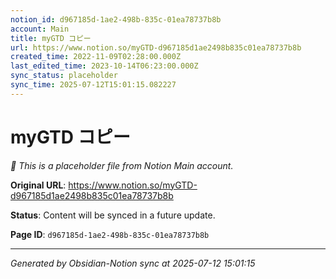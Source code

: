 ```yaml
---
notion_id: d967185d-1ae2-498b-835c-01ea78737b8b
account: Main
title: myGTD コピー
url: https://www.notion.so/myGTD-d967185d1ae2498b835c01ea78737b8b
created_time: 2022-11-09T02:28:00.000Z
last_edited_time: 2023-10-14T06:23:00.000Z
sync_status: placeholder
sync_time: 2025-07-12T15:01:15.082227
---
```


# myGTD コピー

*🔄 This is a placeholder file from Notion Main account.*

**Original URL**: https://www.notion.so/myGTD-d967185d1ae2498b835c01ea78737b8b

**Status**: Content will be synced in a future update.

**Page ID**: `d967185d-1ae2-498b-835c-01ea78737b8b`

---

*Generated by Obsidian-Notion sync at 2025-07-12 15:01:15*
